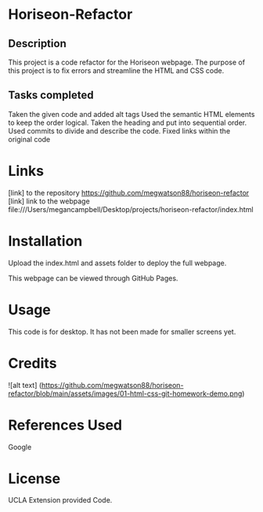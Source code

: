 # Horiseon-Refactor
## Description 
This project is a code refactor for the Horiseon webpage. The purpose of this project is to fix errors and streamline the HTML and CSS code.  
## Tasks completed 
Taken the given code and added alt tags 
Used the semantic HTML elements to keep the order logical. 
Taken the heading and put into sequential order.
Used commits to divide and describe the code. 
Fixed links within the original code

# Links 
[link] to the repository https://github.com/megwatson88/horiseon-refactor 
[link] link to the webpage file:///Users/megancampbell/Desktop/projects/horiseon-refactor/index.html
# Installation 
Upload the index.html and assets folder to deploy the full webpage. 

This webpage can be viewed through GitHub Pages. 
# Usage 
This code is for desktop. It has not been made for smaller screens yet. 

# Credits 
![alt text] (https://github.com/megwatson88/horiseon-refactor/blob/main/assets/images/01-html-css-git-homework-demo.png)
# References Used
Google
# License 
 UCLA Extension provided Code. 
